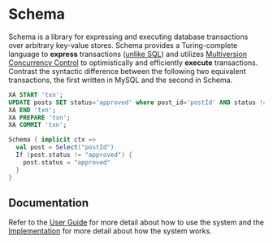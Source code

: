 # Schema
Schema is a library for expressing and executing database transactions over arbitrary key-value stores. Schema provides a Turing-complete language to **express** transactions ([unlike SQL](http://stackoverflow.com/a/900062/1447029)) and utilizes [Multiversion Concurrency Control](https://en.wikipedia.org/wiki/Multiversion_concurrency_control) to optimistically and efficiently **execute** transactions. Contrast the syntactic difference between the following two equivalent transactions, the first written in MySQL and the second in Schema.

```sql
XA START 'txn';
UPDATE posts SET status='approved' where post_id='postId' AND status != 'approved';
XA END 'txn';
XA PREPARE 'txn';
XA COMMIT 'txn';
```

```scala
Schema { implicit ctx =>
  val post = Select("postId")
  If (post.status != "approved") {
    post.status = "approved"
  }
}
```

## Documentation
Refer to the [User Guide](https://github.com/ashwin153/schema/wiki/User-Guide) for more detail about how to use the system and the [Implementation](https://github.com/ashwin153/schema/wiki/Implementation) for more detail about how the system works.
